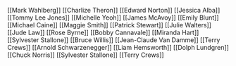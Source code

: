 [[Mark Wahlberg]]
[[Charlize Theron]]
[[Edward Norton]]
[[Jessica Alba]]
[[Tommy Lee Jones]]
[[Michelle Yeoh]]
[[James McAvoy]]
[[Emily Blunt]]
[[Michael Caine]]
[[Maggie Smith]]
[[Patrick Stewart]]
[[Julie Walters]]
[[Jude Law]]
[[Rose Byrne]]
[[Bobby Cannavale]]
[[Miranda Hart]]
[[Sylvester Stallone]]
[[Bruce Willis]]
[[Jean-Claude Van Damme]]
[[Terry Crews]]
[[Arnold Schwarzenegger]]
[[Liam Hemsworth]]
[[Dolph Lundgren]]
[[Chuck Norris]]
[[Sylvester Stallone]]
[[Terry Crews]]
